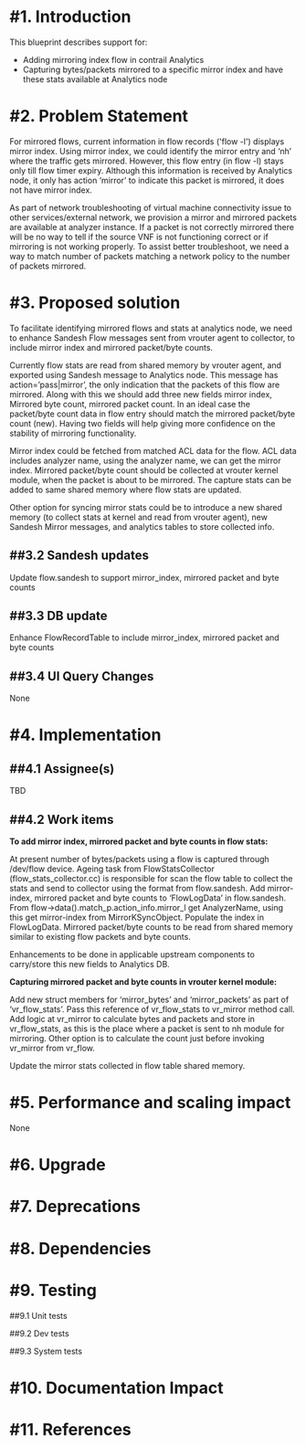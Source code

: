 #1. Introduction
==================
This blueprint describes support for: 

- Adding mirroring index flow in contrail Analytics
- Capturing bytes/packets mirrored to a specific mirror index and have these stats available at Analytics node

#2. Problem Statement
======================

For mirrored flows, current information in flow records ('flow -l') displays mirror index. Using mirror index, we could identify the mirror entry and ‘nh’ where the traffic gets mirrored. However, this flow entry (in flow -l) stays only till flow timer expiry. Although this information is received by Analytics node, it only has action ‘mirror’ to indicate this packet is mirrored, it does not have mirror index. 

As part of network troubleshooting of virtual machine connectivity issue to other services/external network, we provision a mirror and mirrored packets are available at analyzer instance. If a packet is not correctly mirrored there will be no way to tell if the source VNF is not functioning correct or if mirroring is not working properly. To assist better troubleshoot, we need a way to match number of packets matching a network policy to the number of packets mirrored.

#3. Proposed solution
======================

To facilitate identifying mirrored flows and stats at analytics node, we need to enhance Sandesh Flow messages sent from vrouter agent to collector, to include mirror index and mirrored packet/byte counts.

Currently flow stats are read from shared memory by vrouter agent, and exported using Sandesh message to Analytics node. This message has action=’pass|mirror’, the only indication that the packets of this flow are mirrored. Along with this we should add three new fields mirror index, Mirrored byte count, mirrored packet count. In an ideal case the packet/byte count data in flow entry should match the mirrored packet/byte count (new). Having two fields will help giving more confidence on the stability of mirroring functionality.

Mirror index could be fetched from matched ACL data for the flow. ACL data includes analyzer name, using the analyzer name, we can get the mirror index. Mirrored packet/byte count should be collected at vrouter kernel module, when the packet is about to be mirrored. The capture stats can be added to same shared memory where flow stats are updated. 

Other option for syncing mirror stats could be to introduce a new shared memory (to collect stats at kernel and read from vrouter agent), new Sandesh Mirror messages, and analytics tables to store collected info.

##3.2 Sandesh updates
--------
Update flow.sandesh to support mirror_index, mirrored packet and byte counts

##3.3 DB update
--------
Enhance FlowRecordTable to include mirror_index, mirrored packet and byte counts

##3.4 UI Query Changes
--------
None

#4. Implementation 
======================
##4.1 Assignee(s) 
--------
TBD

##4.2 Work items 
--------

__To add mirror index, mirrored packet and byte counts in flow stats:__

At present number of bytes/packets using a flow is captured through /dev/flow device. Ageing task from FlowStatsCollector (flow_stats_collector.cc) is responsible for scan the flow table to collect the stats and send to collector using the format from flow.sandesh.
Add mirror-index, mirrored packet and byte counts to ‘FlowLogData’ in flow.sandesh. From flow->data().match_p.action_info.mirror_l get AnalyzerName, using this get mirror-index from MirrorKSyncObject. Populate the index in FlowLogData. 
Mirrored packet/byte counts to be read from shared memory similar to existing flow packets and byte counts.

Enhancements to be done in applicable upstream components to carry/store this new fields to Analytics DB. 

__Capturing mirrored packet and byte counts in vrouter kernel module:__

Add new struct members for ‘mirror_bytes’ and ‘mirror_packets’ as part of ‘vr_flow_stats’. Pass this reference of vr_flow_stats to vr_mirror method call. Add logic at vr_mirror to calculate bytes and packets and store in vr_flow_stats, as this is the place where a packet is sent to nh module for mirroring. Other option is to calculate the count just before invoking vr_mirror from vr_flow. 

Update the mirror stats collected in flow table shared memory.


#5. Performance and scaling impact
=============

None


#6. Upgrade 
======


#7. Deprecations
=====

#8. Dependencies 
======

#9. Testing 
====

##9.1 Unit tests 

##9.2 Dev tests 

##9.3 System tests


#10. Documentation Impact
========

#11. References
======

